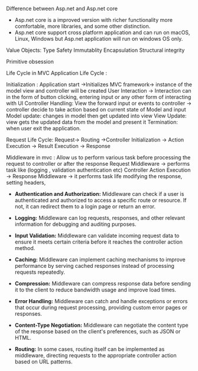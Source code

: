 Difference between Asp.net and Asp.net core
- Asp.net core is a improved version with richer functionality more comfortable, more libraries, and some other distinction.
- Asp.net core support cross platform application and can run on macOS, Linux, Windows but Asp.net application will run on windows OS only. 

Value Objects:
Type Safety
Immutablity
Encapsulation
Structural integrity

Primitive obsession

Life Cycle in MVC
Application Life Cycle :

Initialization : 
Application start ->Initializes MVC framework-> instance of the model view and controller will be created
User Interaction -> Interaction can in the form of button clicking, entering input or any other form of interacting with UI 
Controller Handling: View the forward input or events to controller -> controller decide to take action based on current state of Model and input 
Model update: changes in model then get updated into view
View Update: view gets the updated data from the model and present it
Termination: when user exit the application.


Request Life Cycle:
Request-> Routing ->Controller Initialization -> Action Execution -> 
Result Execution -> Response 

Middleware in mvc : 
Allow us to perform various task before processing the request to controller or after the response 
Request Middleware -> performs task like (logging , validation authentication etc)
Controller Action Execution -> 
Response Middleware -> it performs task life modifying the response, setting headers, 

- **Authentication and Authorization:** Middleware can check if a user is authenticated and authorized to access a specific route or resource. If not, it can redirect them to a login page or return an error.
    
- **Logging:** Middleware can log requests, responses, and other relevant information for debugging and auditing purposes.
    
- **Input Validation:** Middleware can validate incoming request data to ensure it meets certain criteria before it reaches the controller action method.
    
- **Caching:** Middleware can implement caching mechanisms to improve performance by serving cached responses instead of processing requests repeatedly.
    
- **Compression:** Middleware can compress response data before sending it to the client to reduce bandwidth usage and improve load times.
    
- **Error Handling:** Middleware can catch and handle exceptions or errors that occur during request processing, providing custom error pages or responses.
    
- **Content-Type Negotiation:** Middleware can negotiate the content type of the response based on the client's preferences, such as JSON or HTML.
    
- **Routing:** In some cases, routing itself can be implemented as middleware, directing requests to the appropriate controller action based on URL patterns.

